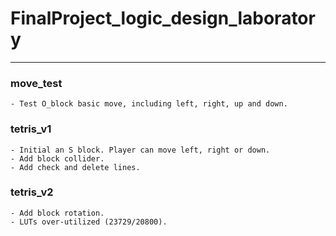 # FinalProject_logic_design_laboratory

---

### move_test
    - Test O_block basic move, including left, right, up and down.

### tetris_v1
    - Initial an S block. Player can move left, right or down.  
    - Add block collider.
    - Add check and delete lines.

### tetris_v2
    - Add block rotation.
    - LUTs over-utilized (23729/20800).
